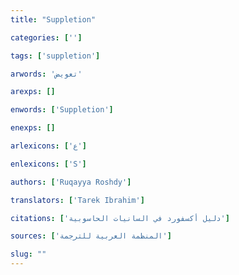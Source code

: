 ```yaml
---
title: "Suppletion"

categories: ['']

tags: ['suppletion']

arwords: 'تعويض'

arexps: []

enwords: ['Suppletion']

enexps: []

arlexicons: ['ع']

enlexicons: ['S']

authors: ['Ruqayya Roshdy']

translators: ['Tarek Ibrahim']

citations: ['دليل أكسفورد في السانيات الحاسوبية']

sources: ['المنظمة العربية للترجمة']

slug: ""
---
```

